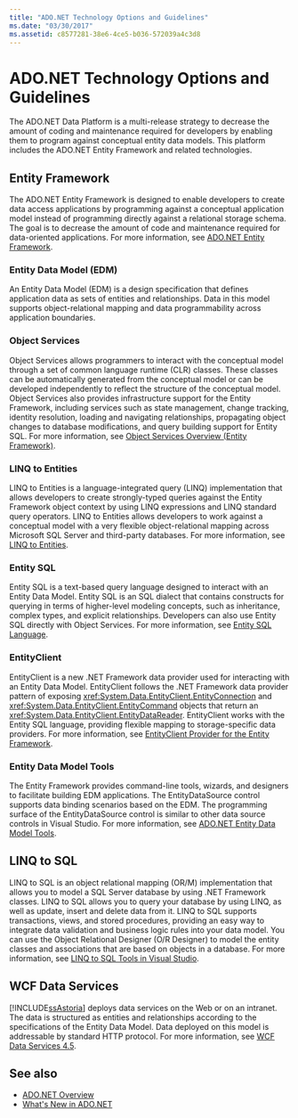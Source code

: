 ```yaml
---
title: "ADO.NET Technology Options and Guidelines"
ms.date: "03/30/2017"
ms.assetid: c8577281-38e6-4ce5-b036-572039a4c3d8
---
```

# ADO.NET Technology Options and Guidelines
The ADO.NET Data Platform is a multi-release strategy to decrease the amount of coding and maintenance required for developers by enabling them to program against conceptual entity data models. This platform includes the ADO.NET Entity Framework and related technologies.  
  
## Entity Framework  
 The ADO.NET Entity Framework is designed to enable developers to create data access applications by programming against a conceptual application model instead of programming directly against a relational storage schema. The goal is to decrease the amount of code and maintenance required for data-oriented applications. For more information, see [ADO.NET Entity Framework](./ef/index.md).  
  
### Entity Data Model (EDM)  
 An Entity Data Model (EDM) is a design specification that defines application data as sets of entities and relationships. Data in this model supports object-relational mapping and data programmability across application boundaries.  
  
### Object Services  
 Object Services allows programmers to interact with the conceptual model through a set of common language runtime (CLR) classes. These classes can be automatically generated from the conceptual model or can be developed independently to reflect the structure of the conceptual model. Object Services also provides infrastructure support for the Entity Framework, including services such as state management, change tracking, identity resolution, loading and navigating relationships, propagating object changes to database modifications, and query building support for Entity SQL. For more information, see [Object Services Overview (Entity Framework)](https://docs.microsoft.com/previous-versions/bb386871(v=vs.100)).  
  
### LINQ to Entities  
 LINQ to Entities is a language-integrated query (LINQ) implementation that allows developers to create strongly-typed queries against the Entity Framework object context by using LINQ expressions and LINQ standard query operators. LINQ to Entities allows developers to work against a conceptual model with a very flexible object-relational mapping across Microsoft SQL Server and third-party databases. For more information, see [LINQ to Entities](./ef/language-reference/linq-to-entities.md).  
  
### Entity SQL  
 Entity SQL is a text-based query language designed to interact with an Entity Data Model. Entity SQL is an SQL dialect that contains constructs for querying in terms of higher-level modeling concepts, such as inheritance, complex types, and explicit relationships. Developers can also use Entity SQL directly with Object Services. For more information, see [Entity SQL Language](./ef/language-reference/entity-sql-language.md).  
  
### EntityClient  
 EntityClient is a new .NET Framework data provider used for interacting with an Entity Data Model. EntityClient follows the .NET Framework data provider pattern of exposing <xref:System.Data.EntityClient.EntityConnection> and <xref:System.Data.EntityClient.EntityCommand> objects that return an <xref:System.Data.EntityClient.EntityDataReader>. EntityClient works with the Entity SQL language, providing flexible mapping to storage-specific data providers. For more information, see [EntityClient Provider for the Entity Framework](./ef/entityclient-provider-for-the-entity-framework.md).  
  
### Entity Data Model Tools  
 The Entity Framework provides command-line tools, wizards, and designers to facilitate building EDM applications. The EntityDataSource control supports data binding scenarios based on the EDM. The programming surface of the EntityDataSource control is similar to other data source controls in Visual Studio. For more information, see [ADO.NET Entity Data Model Tools](https://docs.microsoft.com/previous-versions/dotnet/netframework-4.0/bb399249(v=vs.100)).  
  
## LINQ to SQL  
 LINQ to SQL is an object relational mapping (OR/M) implementation that allows you to model a SQL Server database by using .NET Framework classes. LINQ to SQL allows you to query your database by using LINQ, as well as update, insert and delete data from it. LINQ to SQL supports transactions, views, and stored procedures, providing an easy way to integrate data validation and business logic rules into your data model. You can use the Object Relational Designer (O/R Designer) to model the entity classes and associations that are based on objects in a database. For more information, see [LINQ to SQL Tools in Visual Studio](/visualstudio/data-tools/linq-to-sql-tools-in-visual-studio2).  
  
## WCF Data Services  
 [!INCLUDE[ssAstoria](../../../../includes/ssastoria-md.md)] deploys data services on the Web or on an intranet. The data is structured as entities and relationships according to the specifications of the Entity Data Model. Data deployed on this model is addressable by standard HTTP protocol. For more information, see [WCF Data Services 4.5](../wcf/index.md).  
  
## See also

- [ADO.NET Overview](ado-net-overview.md)
- [What's New in ADO.NET](whats-new.md)
